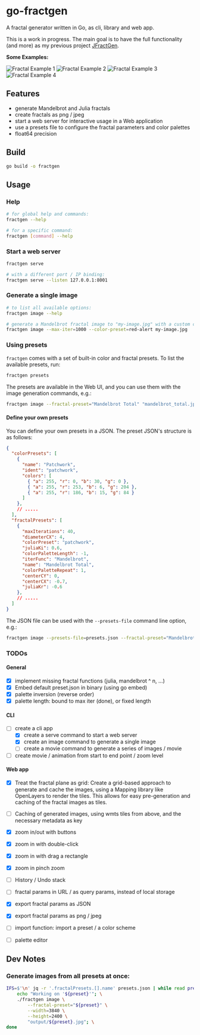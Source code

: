 # go-fractgen

A fractal generator written in Go, as cli, library and web app.

This is a work in progress. The main goal is to have the full functionality (and more) as my previous
project [JFractGen](https://github.com/bylexus/JFractGen).

**Some Examples:**

![Fractal Example 1](./example1.jpg)
![Fractal Example 2](./example2.jpg)
![Fractal Example 3](./example3.jpg)
![Fractal Example 4](./example4.jpg)

## Features

- generate Mandelbrot and Julia fractals
- create fractals as png / jpeg
- start a web server for interactive usage in a Web application
- use a presets file to configure the fractal parameters and color palettes
- float64 precision

## Build

```bash
go build -o fractgen
```

## Usage

### Help

```bash
# for global help and commands:
fractgen --help

# for a specific command:
fractgen [command] --help
```

### Start a web server

```bash
fractgen serve

# with a different port / IP binding:
fractgen serve --listen 127.0.0.1:8001
```

### Generate a single image

```bash
# to list all available options:
fractgen image --help 

# generate a Mandelbrot fractal image to "my-image.jpg" with a custom color palette and 1000 iterations:
fractgen image --max-iter=1000 --color-preset=red-alert my-image.jpg
```

### Using presets

`fractgen` comes with a set of built-in color and fractal presets. To list the available presets, run:

```bash
fractgen presets
```

The presets are available in the Web UI, and you can use them with the image generation commands, e.g.:

```bash
fractgen image --fractal-preset="Mandelbrot Total" "mandelbrot_total.jpg"
```

#### Define your own presets

You can define your own presets in a JSON. The preset JSON's structure is as follows:

```json
{
  "colorPresets": [
    {
      "name": "Patchwork",
      "ident": "patchwork",
      "colors": [
        { "a": 255, "r": 0, "b": 30, "g": 0 },
        { "a": 255, "r": 253, "b": 6, "g": 204 },
        { "a": 255, "r": 186, "b": 15, "g": 84 }
      ]
    },
	// .....
  ],
  "fractalPresets": [
    {
      "maxIterations": 40,
      "diameterCX": 4,
      "colorPreset": "patchwork",
      "juliaKi": 0.6,
      "colorPaletteLength": -1,
      "iterFunc": "Mandelbrot",
      "name": "Mandelbrot Total",
      "colorPaletteRepeat": 1,
      "centerCY": 0,
      "centerCX": -0.7,
      "juliaKr": -0.6
    },
	// .....
  ]
}
```

The JSON file can be used with the `--presets-file` command line option, e.g.:

```bash
fractgen image --presets-file=presets.json --fractal-preset="Mandelbrot Total" "mandelbrot_total.jpg"
```





### TODOs

#### General

- [x] implement missing fractal functions (julia, mandelbrot ^ n, ...)
- [x] Embed default preset.json in binary (using go embed)
- [x] palette inversion (reverse order)
- [x] palette length: bound to max iter (done), or fixed length

#### CLI

- [ ] create a cli app
	- [x] create a serve command to start a web server
	- [x] create an image command to generate a single image
	- [ ] create a movie command to generate a series of images / movie

- [ ] create movie / animation from start to end point / zoom level

#### Web app

- [x] Treat the fractal plane as grid: Create a grid-based approach to generate and cache the images,
using a Mapping library like OpenLayers to render the tiles. This allows for easy pre-generation and caching
of the fractal images as tiles.
- [ ] Caching of generated images, using wmts tiles from above, and the necessary metadata as key
- [x] zoom in/out with buttons
- [x] zoom in with double-click
- [x] zoom in with drag a rectangle
- [x] zoom in pinch zoom
- [ ] History / Undo stack
- [ ] fractal params in URL / as query params, instead of local storage
- [x] export fractal params as JSON
- [x] export fractal params as png / jpeg
- [ ] import function: import a preset / a color scheme
- [ ] palette editor


## Dev Notes

### Generate images from all presets at once:

```bash
IFS=$'\n' jq -r '.fractalPresets.[].name' presets.json | while read preset; do; \ 
	echo "Working on '${preset}'"; \
	./fractgen image \
		--fractal-preset="${preset}" \
		--width=3840 \
		--height=2400 \
		"output/${preset}.jpg"; \
done
```